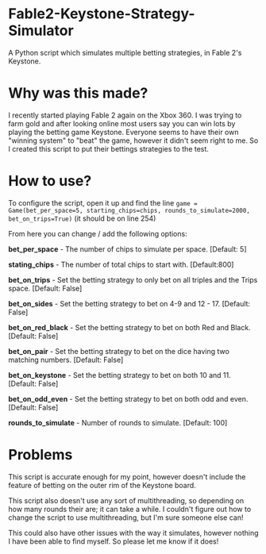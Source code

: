 # Fable2-Keystone-Strategy-Simulator
A Python script which simulates multiple betting strategies, in Fable 2's Keystone.

# Why was this made?
I recently started playing Fable 2 again on the Xbox 360. I was trying to farm gold and after looking online most users say you can win lots by playing the betting game Keystone. Everyone seems to have their own "winning system" to "beat" the game, however it didn't seem right to me. So I created this script to put their bettings strategies to the test.

# How to use?
To configure the script, open it up and find the line 
`game = Game(bet_per_space=5, starting_chips=chips, rounds_to_simulate=2000, bet_on_trips=True)` (it should be on line 254)

From here you can change / add the following options:

**bet_per_space** - The number of chips to simulate per space. [Default: 5]

**stating_chips** - The number of total chips to start with. [Default:800]

**bet_on_trips** - Set the betting strategy to only bet on all triples and the Trips space. [Default: False]

**bet_on_sides** - Set the betting strategy to bet on 4-9 and 12 - 17. [Default: False]

**bet_on_red_black** - Set the betting strategy to bet on both Red and Black. [Default: False]

**bet_on_pair** - Set the betting strategy to bet on the dice having two matching numbers. [Default: False]

**bet_on_keystone** - Set the betting strategy to bet on both 10 and 11. [Default: False]

**bet_on_odd_even** - Set the betting strategy to bet on both odd and even. [Default: False]

**rounds_to_simulate** - Number of rounds to simulate. [Default: 100]


# Problems
This script is accurate enough for my point, however doesn't include the feature of betting on the outer rim of the Keystone board.

This script also doesn't use any sort of multithreading, so depending on how many rounds their are; it can take a while. I couldn't figure out how to change the script to use multithreading, but I'm sure someone else can!

This could also have other issues with the way it simulates, however nothing I have been able to find myself. So please let me know if it does!
